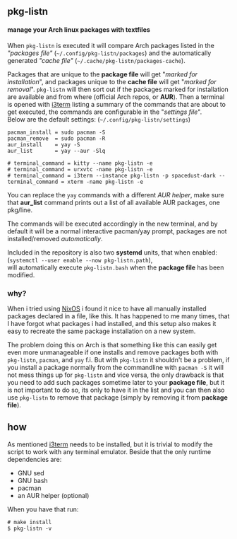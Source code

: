 ##   pkg-listn
#### manage your Arch linux packages with textfiles

When `pkg-listn` is executed it will compare Arch
packages listed in the *"packages file"*
(`~/.config/pkg-listn/packages`) and the
automatically generated *"cache file"*
(`~/.cache/pkg-listn/packages-cache`).

Packages that are unique to the **package file**
will get "*marked for installation*", and
packages unique to the **cache file** will
get "*marked for removal*". `pkg-listn` will then
sort out if the packages marked for installation
are available and from where (official Arch
repos, or **AUR**). Then a terminal is opened
with [i3term] listing a summary of the commands
that are about to get executed, the commands
are configurable in the "*settings file*".  
Below are the default settings: (`~/.config/pkg-listn/settings`)  

```text
pacman_install = sudo pacman -S
pacman_remove  = sudo pacman -R
aur_install    = yay -S
aur_list       = yay --aur -Slq

# terminal_command = kitty --name pkg-listn -e 
# terminal_command = urxvtc -name pkg-listn -e 
# terminal_command = i3term --instance pkg-listn -p spacedust-dark --
terminal_command = xterm -name pkg-listn -e 
```

You can replace the `yay` commands with a different
*AUR helper*, make sure that **aur_list** command
prints out a list of all available AUR packages, one
pkg/line.

The commands will be executed accordingly in the
new terminal, and by default it will be a normal
interactive pacman/yay prompt, packages are not
installed/removed *automatically*.

Included in the repository is also two **systemd**
units, that when enabled:  
(`systemctl --user enable --now pkg-listn.path`),  
will automatically execute `pkg-listn.bash` when
the **package file** has been modified.

### why?

When i tried using [NixOS] i found it nice to have
all manually installed packages declared in a file,
like this. It has happened to me many times, that I have
forgot what packages i had installed, and this setup
also makes it easy to recreate the same package installation
on a new system.  

The problem doing this on Arch is that something
like this can easily get even more unmanageable if
one installs and remove packages both with
`pkg-listn`, `pacman`, and `yay` f.i. But with
`pkg-listn` it shouldn't be a problem, if you
install a package normally from the commandline
with `pacman -S` it will not mess things up for
`pkg-listn` and vice versa, the only drawback is
that you need to add such packages sometime later
to your **package file**, but it is not important
to do so, its only to have it in the list and you
can then also use `pkg-listn` to remove that
package (simply by removing it from **package file**).

## how

As mentioned [i3term] needs to be installed, but
it is trivial to modify the script to work with
any terminal emulator. Beside that the only
runtime dependencies are:  
  - GNU sed
  - GNU bash
  - pacman
  - an AUR helper (optional)

When you have that run:  

 ```
 # make install
 $ pkg-listn -v
```

[NixOS]: https://nixos.org/
[i3term]: https://github.com/budlabs/i3term
